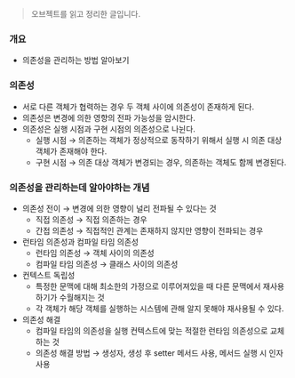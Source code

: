 > 오브젝트를 읽고 정리한 글입니다.
> 

### 개요

- 의존성을 관리하는 방법 알아보기

### 의존성

- 서로 다른 객체가 협력하는 경우 두 객체 사이에 의존성이 존재하게 된다.
- 의존성은 변경에 의한 영향의 전파 가능성을 암시한다.
- 의존성은 실행 시점과 구현 시점의 의존성으로 나뉜다.
    - 실행 시점 → 의존하는 객체가 정상적으로 동작하기 위해서 실행 시 의존 대상 객체가 존재해야 한다.
    - 구현 시점 → 의존 대상 객체가 변경되는 경우, 의존하는 객체도 함께 변경된다.

### 의존성을 관리하는데 알아야하는 개념

- 의존성 전이 → 변경에 의한 영향이 널리 전파될 수 있다는 것
    - 직접 의존성 → 직접 의존하는 경우
    - 간접 의존성 → 직접적인 관계는 존재하지 않지만 영향이 전파되는 경우
- 런타임 의존성과 컴파일 타임 의존성
    - 런타임 의존성 → 객체 사이의 의존성
    - 컴파일 타임 의존성 → 클래스 사이의 의존성
- 컨텍스트 독립성
    - 특정한 문맥에 대해 최소한의 가정으로 이루어져있을 때 다른 문맥에서 재사용하기가 수월해지는 것
    - 각 객체가 해당 객체를 실행하는 시스템에 관해 알지 못해야 재사용될 수 있다.
- 의존성 해결
    - 컴파일 타임의 의존성을 실행 컨텍스트에 맞는 적절한 런타임 의존성으로 교체하는 것
    - 의존성 해결 방법 → 생성자, 생성 후 setter 메서드 사용, 메서드 실행 시 인자 사용